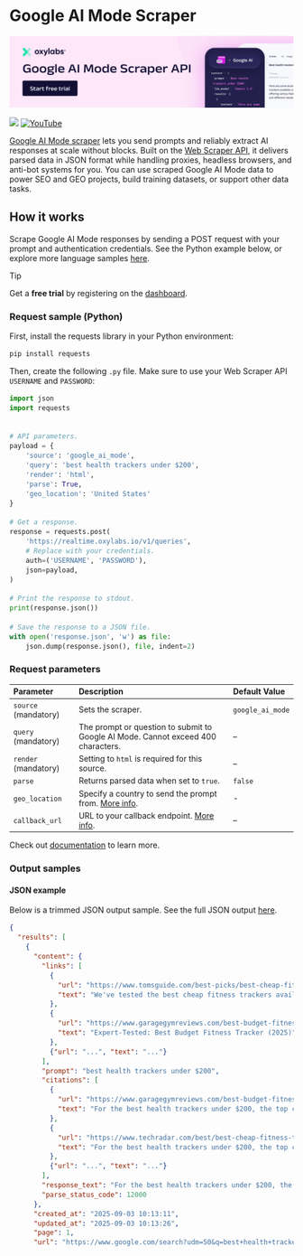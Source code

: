 # Google AI Mode Scraper

[![Oxylabs promo code](https://github.com/oxylabs/google-ai-mode-scraper/blob/main/ScraperAPI%2BGoogleAI-1090x275px.png)](https://oxylabs.io/products/scraper-api/serp/chatgpt?utm_source=877&utm_medium=affiliate&groupid=877&utm_content=chatgpt-scraper-github&transaction_id=102f49063ab94276ae8f116d224b67)

[![](https://dcbadge.limes.pink/api/server/Pds3gBmKMH?style=for-the-badge&theme=discord)](https://discord.gg/Pds3gBmKMH) [![YouTube](https://img.shields.io/badge/YouTube-Oxylabs-red?style=for-the-badge&logo=youtube&logoColor=white)](https://www.youtube.com/@oxylabs)

[Google AI Mode scraper](https://oxylabs.io/products/scraper-api/serp/google-ai-mode) lets you send prompts and reliably extract AI responses at scale without blocks. Built on the [Web Scraper API](https://oxylabs.io/products/scraper-api/web), it delivers parsed data in JSON format while handling proxies, headless browsers, and anti-bot systems for you. You can use scraped Google AI Mode data to power SEO and GEO projects, build training datasets, or support other data tasks.

## How it works

Scrape Google AI Mode responses by sending a POST request with your prompt and authentication credentials. See the Python example below, or explore more language samples [here](https://github.com/oxylabs/google-ai-mode-scraper/tree/3e23bc41979eeb78326e9bd9d02b743aa371efb1/Code%20examples).

> [!TIP]
> Get a **free trial** by registering on the [dashboard](https://dashboard.oxylabs.io/).

### Request sample (Python)
First, install the requests library in your Python environment:

```bash
pip install requests
```

Then, create the following `.py` file. Make sure to use your Web Scraper API `USERNAME` and `PASSWORD`:

```python
import json
import requests


# API parameters.
payload = {
    'source': 'google_ai_mode',
    'query': 'best health trackers under $200',
    'render': 'html',
    'parse': True,
    'geo_location': 'United States'
}

# Get a response.
response = requests.post(
    'https://realtime.oxylabs.io/v1/queries',
    # Replace with your credentials.
    auth=('USERNAME', 'PASSWORD'),
    json=payload,
)

# Print the response to stdout.
print(response.json())

# Save the response to a JSON file.
with open('response.json', 'w') as file:
    json.dump(response.json(), file, indent=2)
```

### Request parameters

| Parameter | Description | Default Value |
| :---- | :---- | :---- |
| `source` (mandatory) | Sets the scraper. | `google_ai_mode` |
| `query` (mandatory) | The prompt or question to submit to Google AI Mode. Cannot exceed 400 characters. | – |
| `render` (mandatory) | Setting to `html` is required for this source. | – |
| `parse` | Returns parsed data when set to `true`. | `false` |
| `geo_location` | Specify a country to send the prompt from. [More info](https://developers.oxylabs.io/scraping-solutions/web-scraper-api/features/localization/proxy-location). | - |
| `callback_url` | URL to your callback endpoint. [More info](https://developers.oxylabs.io/scraping-solutions/web-scraper-api/integration-methods/push-pull#callback). | – |

Check out [documentation](https://developers.oxylabs.io/scraping-solutions/web-scraper-api/targets/google/ai-mode) to learn more.

### Output samples
#### JSON example
Below is a trimmed JSON output sample. See the full JSON output [here](https://github.com/oxylabs/google-ai-mode-scraper/blob/3e23bc41979eeb78326e9bd9d02b743aa371efb1/output-sample.json).

```json
{
  "results": [
    {
      "content": {
        "links": [
          {
            "url": "https://www.tomsguide.com/best-picks/best-cheap-fitness-trackers",
            "text": "We've tested the best cheap fitness trackers available right now"
          },
          {
            "url": "https://www.garagegymreviews.com/best-budget-fitness-tracker",
            "text": "Expert-Tested: Best Budget Fitness Tracker (2025)"
          },
          {"url": "...", "text": "..."}
        ],
        "prompt": "best health trackers under $200",
        "citations": [
          {
            "url": "https://www.garagegymreviews.com/best-budget-fitness-tracker",
            "text": "For the best health trackers under $200, the top contenders are the Fitbit Charge 6 , Fitbit Inspire 3 , and..."
          },
          {
            "url": "https://www.techradar.com/best/best-cheap-fitness-trackers",
            "text": "For the best health trackers under $200, the top contenders are the Fitbit Charge 6 , Fitbit Inspire 3 , and..."
          },
          {"url": "...", "text": "..."}
        ],
        "response_text": "For the best health trackers under $200, the top contenders are the Fitbit Charge 6 , Fitbit Inspire 3 , and...",
        "parse_status_code": 12000
      },
      "created_at": "2025-09-03 10:13:11",
      "updated_at": "2025-09-03 10:13:26",
      "page": 1,
      "url": "https://www.google.com/search?udm=50&q=best+health+trackers+under+$200&uule=w+CAIQICINdW5pdGVkIHN0YXRlcw&gl=us&hl=en&sei=vRS4aPrAL9K55OUPhfvBsA